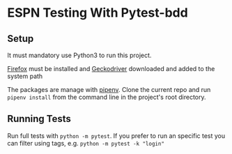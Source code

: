 # ESPN Testing With Pytest-bdd

## Setup
It must mandatory use Python3 to run this project.

[Firefox](https://www.mozilla.org/es-ES/firefox/new/) must be installed and 
[Geckodriver](https://github.com/mozilla/geckodriver/releases) downloaded and added to the system path

The packages are manage with [pipenv](https://pipenv.readthedocs.io/).
Clone the current repo and run `pipenv install` from the command line in the project's root directory.

## Running Tests
Run full tests with `python -m pytest`.
If you prefer to run an specific test you can filter using tags, e.g. `python -m pytest -k "login"`
